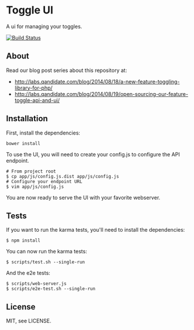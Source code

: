 Toggle UI
=========

A ui for managing your toggles.

[![Build Status](https://travis-ci.org/qandidate-labs/qandidate-toggle-ui.svg?branch=master)](https://travis-ci.org/qandidate-labs/qandidate-toggle-ui)

## About

Read our blog post series about this repository at:
- http://labs.qandidate.com/blog/2014/08/18/a-new-feature-toggling-library-for-php/
- http://labs.qandidate.com/blog/2014/08/19/open-sourcing-our-feature-toggle-api-and-ui/

## Installation

First, install the dependencies:
```
bower install
```

To use the UI, you will need to create your config.js to configure the API endpoint.

```
# From project root
$ cp app/js/config.js.dist app/js/config.js
# Configure your endpoint URL
$ vim app/js/config.js
```
You are now ready to serve the UI with your favorite webserver.

## Tests

If you want to run the karma tests, you'll need to install the dependencies:

```
$ npm install
```

You can now run the karma tests:

```
$ scripts/test.sh --single-run
```

And the e2e tests:

```
$ scripts/web-server.js
$ scripts/e2e-test.sh --single-run
```

## License

MIT, see LICENSE.
